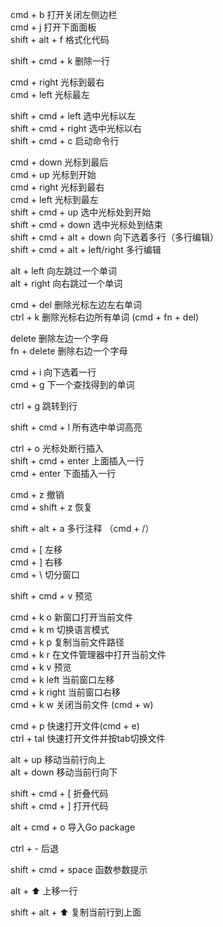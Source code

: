 cmd + b 打开关闭左侧边栏    
cmd + j 打开下面面板    
shift + alt + f 格式化代码    

shift + cmd + k 删除一行    

    
cmd + right 光标到最右    
cmd + left 光标最左    

shift + cmd + left 选中光标以左    
shift + cmd + right 选中光标以右   
shift + cmd + c 启动命令行 

cmd + down 光标到最后    
cmd + up 光标到开始    
cmd + right 光标到最右    
cmd + left 光标到最左    
shift + cmd + up 选中光标处到开始    
shift + cmd + down 选中光标处到结束    
shift + cmd + alt + down 向下选着多行（多行编辑）    
shift + cmd + alt + left/right 多行编辑    

alt + left 向左跳过一个单词    
alt + right 向右跳过一个单词    

cmd + del 删除光标左边左右单词    
ctrl + k 删除光标右边所有单词 (cmd + fn + del)    

delete 删除左边一个字母    
fn + delete 删除右边一个字母    

cmd + i 向下选着一行    
cmd + g 下一个查找得到的单词    

ctrl + g 跳转到行    

shift + cmd + l 所有选中单词高亮    

ctrl + o 光标处断行插入    
shift + cmd + enter 上面插入一行    
cmd + enter 下面插入一行    

cmd + z 撤销    
cmd + shift + z 恢复    

shift + alt + a 多行注释 （cmd + /）    

cmd + [ 左移    
cmd + ] 右移    
cmd + \ 切分窗口    

shift + cmd + v 预览    

cmd + k o 新窗口打开当前文件    
cmd + k m 切换语言模式    
cmd + k p 复制当前文件路径    
cmd + k r 在文件管理器中打开当前文件    
cmd + k v 预览    
cmd + k left 当前窗口左移    
cmd + k right 当前窗口右移    
cmd + k w 关闭当前文件 (cmd + w)    

    
cmd + p 快速打开文件(cmd + e)    
ctrl + tal 快速打开文件并按tab切换文件    

alt + up 移动当前行向上    
alt + down 移动当前行向下    

shift + cmd + [ 折叠代码    
shift + cmd + ] 打开代码    

alt + cmd + o 导入Go package    
    
ctrl + - 后退

shift + cmd + space 函数参数提示

alt + ⬆ 上移一行

shift + alt + ⬆ 复制当前行到上面